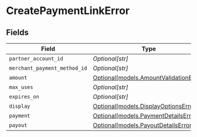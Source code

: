 # CreatePaymentLinkError


## Fields

| Field                                                                        | Type                                                                         | Required                                                                     | Description                                                                  |
| ---------------------------------------------------------------------------- | ---------------------------------------------------------------------------- | ---------------------------------------------------------------------------- | ---------------------------------------------------------------------------- |
| `partner_account_id`                                                         | *Optional[str]*                                                              | :heavy_minus_sign:                                                           | N/A                                                                          |
| `merchant_payment_method_id`                                                 | *Optional[str]*                                                              | :heavy_minus_sign:                                                           | N/A                                                                          |
| `amount`                                                                     | [Optional[models.AmountValidationError]](../models/amountvalidationerror.md) | :heavy_minus_sign:                                                           | N/A                                                                          |
| `max_uses`                                                                   | *Optional[str]*                                                              | :heavy_minus_sign:                                                           | N/A                                                                          |
| `expires_on`                                                                 | *Optional[str]*                                                              | :heavy_minus_sign:                                                           | N/A                                                                          |
| `display`                                                                    | [Optional[models.DisplayOptionsError]](../models/displayoptionserror.md)     | :heavy_minus_sign:                                                           | N/A                                                                          |
| `payment`                                                                    | [Optional[models.PaymentDetailsError]](../models/paymentdetailserror.md)     | :heavy_minus_sign:                                                           | N/A                                                                          |
| `payout`                                                                     | [Optional[models.PayoutDetailsError]](../models/payoutdetailserror.md)       | :heavy_minus_sign:                                                           | N/A                                                                          |